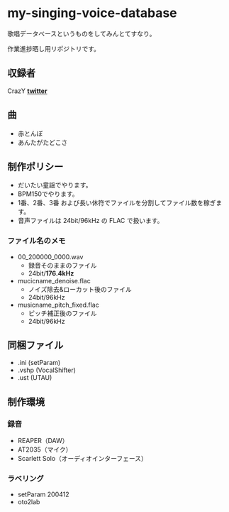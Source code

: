 # my-singing-voice-database

歌唱データベースというものをしてみんとてすなり。

作業進捗晒し用リポジトリです。

## 収録者

CrazY **[twitter](https://twitter.com/crazy_toho)**

## 曲

- 赤とんぼ
- あんたがたどこさ

## 制作ポリシー

- だいたい童謡でやります。
- BPM150でやります。
- 1番、2番、3番 および長い休符でファイルを分割してファイル数を稼ぎます。
- 音声ファイルは 24bit/96kHz の FLAC で扱います。

### ファイル名のメモ

- 00_200000_0000.wav
  - 録音そのままのファイル
  - 24bit/**176.4kHz**
- mucicname_denoise.flac 
  - ノイズ除去&ローカット後のファイル
  - 24bit/96kHz
- musicname_pitch_fixed.flac
  - ピッチ補正後のファイル
  - 24bit/96kHz

## 同梱ファイル

- .ini (setParam)
- .vshp (VocalShifter)
- .ust (UTAU)

## 制作環境

### 録音

- REAPER（DAW）
- AT2035（マイク）
- Scarlett Solo（オーディオインターフェース）

### ラベリング

- setParam 200412
- oto2lab

